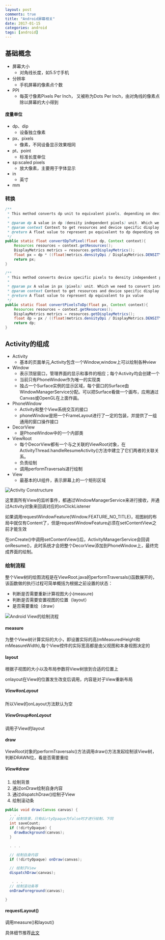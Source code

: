 ```yaml
---
layout: post
comments: true
title: "Android屏幕相关"
date: 2017-01-15
categories: android
tags: [android]
---
```


## 基础概念 ##
- 屏幕大小
  - 对角线长度，如5.5寸手机
- 分辨率
  - 手机屏幕的像素点个数
- PPI
  - 每英寸像素Pixels Per Inch， 又被称为Dots Per Inch，由对角线的像素点除以屏幕的大小得到

#### 度量单位

- dp、dip
  - 设备独立像素
- px、pixels
  - 像素，不同设备显示效果相同
- pt、point
  - 标准长度单位
- sp:scaled pixels
  - 放大像素，主要用于字体显示
- in
  - 英寸
- mm

### 转换

```java
/**
 * This method converts dp unit to equivalent pixels, depending on device density. 
 * 
 * @param dp A value in dp (density independent pixels) unit. Which we need to convert into pixels
 * @param context Context to get resources and device specific display metrics
 * @return A float value to represent px equivalent to dp depending on device density
 */
public static float convertDpToPixel(float dp, Context context){
    Resources resources = context.getResources();
    DisplayMetrics metrics = resources.getDisplayMetrics();
    float px = dp * ((float)metrics.densityDpi / DisplayMetrics.DENSITY_DEFAULT);
    return px;
}

/**
 * This method converts device specific pixels to density independent pixels.
 * 
 * @param px A value in px (pixels) unit. Which we need to convert into db
 * @param context Context to get resources and device specific display metrics
 * @return A float value to represent dp equivalent to px value
 */
public static float convertPixelsToDp(float px, Context context){
    Resources resources = context.getResources();
    DisplayMetrics metrics = resources.getDisplayMetrics();
    float dp = px / ((float)metrics.densityDpi / DisplayMetrics.DENSITY_DEFAULT);
    return dp;
}
```

## Activity的组成 ##
- Activity
  - 基本的页面单元,Activity包含一个Window,window上可以绘制各种view
- Window
  - 表示顶层窗口，管理界面的显示和事件的相应；每个Activity均会创建一个
  - 当前只有PhoneWindow作为唯一的实现类
  - 独占一个Surface实例的显示区域，每个窗口的Surface由WindowManagerService分配。可以把Surface看做一个画布，应用通过Canvas或OpenGL在上面作画。
- PhoneWindow
  - Activity和整个View系统交互的接口
  - phoneWindow是把一个FrameLayout进行了一定的包装，并提供了一组通用的窗口操作接口
- DecorView
  - 是PhoneWindow中的一个内部类
- ViewRoot
  - 每个DecorView都有一个与之关联的ViewRoot对象，在ActivityThread.handleResumeActivity()方法中建立了它们两者的关联关系。
  - 负责绘制
  - 调用performTraversals进行绘制
- View
  - 最基本的UI组件，表示屏幕上的一个矩形区域

![Activity Constructure](https://ww3.sinaimg.cn/large/006tKfTcgw1fbsror0352j314w0l077h.jpg)

这里面所有View的监听事件，都通过WindowManagerService来进行接收，并通过Activity对象来回调对应的onClickListener

如果调用requestWindowFeature(Window.FEATURE_NO_TITLE)，视图树的布局中就仅有Content了，但是requestWindowFeature必须在setContentView之前才能生效

在onCreate()中调用setContentView()后，ActivityManagerService会回调onResume()，此时系统才会把整个DecorView添加到PhoneWindow上，最终完成界面的绘制。



### 绘制流程 ###
整个View树的绘图流程是在ViewRoot.java的performTraversals()函数展开的，该函数做的执行过程可简单概括为根据之前设置的状态：


- 判断是否需要重新计算视图大小(measure)
- 判断是否需要安置视图的位置（layout）
- 是否需要重绘（draw）

![Android View的绘制流程](https://ww3.sinaimg.cn/large/006tKfTcgw1fbsror3xtwj314u0bgta6.jpg)

#### measure ####
为整个View树计算实际的大小，即设置实际的高(mMeasuredHeight和mMeasureWidth),每个View控件的实际宽高都是由父视图和本身视图决定的
#### layout ####
根据子视图的大小以及布局参数将View树放到合适的位置上

onlayout在View的位置发生改变后调用，内容是对子View重新布局

##### View#onLayout

所以View的onLayout方法默认为空

##### ViewGroup#onLayout

调用子View的layout

#### draw ####
ViewRoot对象的performTraversals()方法调用draw()方法发起绘制该View树，判断DRAWN位，看是否需要重绘

##### View#draw

1. 绘制背景
2. 通过onDraw绘制自身内容
3. 通过dispatchDraw()绘制子View
4. 绘制滚动条

```java
public void draw(Canvas canvas) {
  . . . 
  // 绘制背景，只有dirtyOpaque为false时才进行绘制，下同
  int saveCount;
  if (!dirtyOpaque) {
    drawBackground(canvas);
  }

  . . . 

  // 绘制自身内容
  if (!dirtyOpaque) onDraw(canvas);

  // 绘制子View
  dispatchDraw(canvas);

   . . .
  // 绘制滚动条等
  onDrawForeground(canvas);

}
```



#### requestLayout() ####

调用measure()和layout()

具体细节推荐[此文](http://www.jianshu.com/p/060b5f68da79)